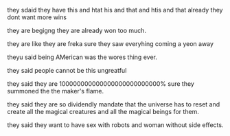 
they sdaid they have this and htat his and that and htis and that already they dont want more wins

they are begigng they are already won too much.

they are like they are freka sure they saw everyhing coming a yeon away

theyu said being AMerican was the wores thing ever.

they said people cannot be this ungreatful

they said they are 100000000000000000000000000% sure they summoned  the the maker's flame.

they said they are so dividendly mandate that the universe has to reset and create all the magical creatures and all the magical beings for them.

they said they want to have sex with robots and woman without side effects.
